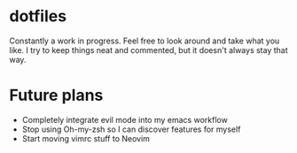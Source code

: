 dotfiles
========

Constantly a work in progress. Feel free to look around and take what you like. I try to keep things neat and commented, but it doesn't always stay that way.

Future plans
============
* Completely integrate evil mode into my emacs workflow
* Stop using Oh-my-zsh so I can discover features for myself
* Start moving vimrc stuff to Neovim
